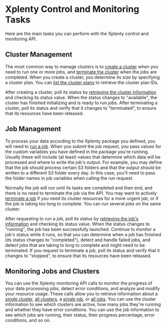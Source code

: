 # Xplenty Control and Monitoring Tasks

Here are the main tasks you can perform with the Xplenty control and monitoring API.

## Cluster Management
The most common way to manage clusters is to [create a cluster](https://github.com/xplenty/xplenty-api-doc/blob/master/sections/Create%20Cluster.md) when you need to run one or more jobs, and [terminate the cluster](https://github.com/xplenty/xplenty-api-doc/blob/master/sections/Terminate%20Cluster.md) when the jobs are completed. 
When you create a cluster, you determine its size by specifying a cluster plan. You can [list the cluster plans](https://github.com/xplenty/xplenty-api-doc/blob/master/sections/List%20Cluster%20Plans.md) to retrieve the cluster plan IDs.

After creating a cluster, poll its status by [retrieving the cluster information](https://github.com/xplenty/xplenty-api-doc/blob/master/sections/Get%20Cluster%20Information.md) and checking its status value. When the status changes to "available", the cluster has finished initializing and is ready to run jobs.
After terminating a cluster, poll its status and verify that it changes to "terminated", to ensure that its resources have been released.

## Job Management
To process your data according to the Xplenty package you defined, you will need to [run a job](https://github.com/xplenty/xplenty-api-doc/blob/master/sections/Run%20Job.md). When you submit the job request, you pass values for the custom variables you have defined in the package you're running. Usually these will include (at least) values that determine which data will be processed and where to write the job's output. For example, you may define that the job should process certain S3 folders and that the output should be written to a different S3 folder every day. In this case, you'll need to pass the folder names in job variables when calling the run request.

Normally the job will run until its tasks are completed and then end, and there is no need to terminate the job via the API. You may want to actively [terminate a job](https://github.com/xplenty/xplenty-api-doc/blob/master/sections/Terminate%20Job.md) if you need its cluster resources for a more urgent job, or if the job is taking too long to complete. You can run several jobs on the same cluster.

After requesting to run a job, poll its status by [retrieving the job's information](https://github.com/xplenty/xplenty-api-doc/blob/master/sections/Get%20Job%20Information.md) and checking its status value. When the status changes to "running", the job has been successfully launched. Continue to monitor a job's status while it runs, so that you can determine when a job has finished (its status changes to "completed"), detect and handle failed jobs, and detect jobs that are taking to long to complete and might need to be terminated. If you request to terminate a job, poll its status and verify that it changes to "stopped", to ensure that its resources have been released.

## Monitoring Jobs and Clusters
You can use the Xplenty monitoring API calls to monitor the progress of your data processing jobs, detect error conditions, and analyze and modify your resource usage. These calls allow you to retrieve information about a [single cluster](https://github.com/xplenty/xplenty-api-doc/blob/master/sections/Get%20Cluster%20Information.md), [all clusters](https://github.com/xplenty/xplenty-api-doc/blob/master/sections/List%20Clusters.md), a [single job](https://github.com/xplenty/xplenty-api-doc/blob/master/sections/Get%20Job%20Information.md), or [all jobs](https://github.com/xplenty/xplenty-api-doc/blob/master/sections/List%20Jobs.md). You can use the cluster information to see which clusters are active, how many jobs they're running and whether they have error conditions. You can use the job information to see which jobs are running, their status, their progress percentage, error conditions, and so on.
